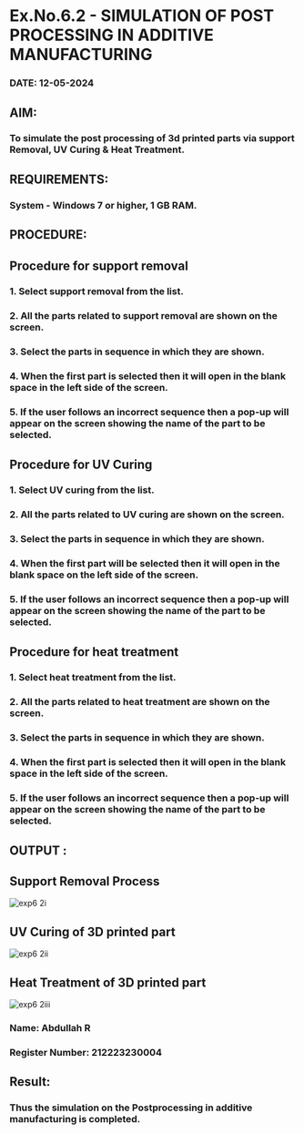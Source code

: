 # Ex.No.6.2  - SIMULATION OF POST PROCESSING IN ADDITIVE MANUFACTURING

### DATE: 12-05-2024

## AIM: 
### To simulate the post processing of 3d printed parts via support Removal, UV Curing & Heat Treatment.

## REQUIREMENTS:
### System - Windows 7 or higher, 1 GB RAM.

## PROCEDURE:

## Procedure for support removal
### 1.	Select support removal from the list.
### 2.	All the parts related to support removal are shown on the screen.
### 3.	Select the parts in sequence in which they are shown.
### 4.	When the first part is selected then it will open in the blank space in the left side of the screen.
### 5.	If the user follows an incorrect sequence then a pop-up will appear on the screen showing the name of the part to be selected.

## Procedure for UV Curing
### 1.	Select UV curing from the list.
### 2.	All the parts related to UV curing are shown on the screen.
### 3.	Select the parts in sequence in which they are shown.
### 4.	When the first part will be selected then it will open in the blank space on the left side of the screen.
### 5.	If the user follows an incorrect sequence then a pop-up will appear on the screen showing the name of the part to be selected.

## Procedure for heat treatment
### 1.	Select heat treatment from the list.
### 2.	All the parts related to heat treatment are shown on the screen.
### 3.	Select the parts in sequence in which they are shown.
### 4.	When the first part is selected then it will open in the blank space in the left side of the screen.
### 5.	If the user follows an incorrect sequence then a pop-up will appear on the screen showing the name of the part to be selected.

## OUTPUT :

## Support Removal Process

![exp6 2i](https://github.com/Mohammed-Saajid/Ex.No.9---SIMULATION-OF-POST--PROCESSING-IN-ADDITIVE-MANUFACTURING/assets/141727149/00131d69-dc3c-47e0-9e9a-07bc42171ffe)

## UV Curing of 3D printed part

![exp6 2ii](https://github.com/Mohammed-Saajid/Ex.No.9---SIMULATION-OF-POST--PROCESSING-IN-ADDITIVE-MANUFACTURING/assets/141727149/e45343b5-d383-471d-bb53-6e2f5df5ffb0)


## Heat Treatment of 3D printed part

![exp6 2iii](https://github.com/Mohammed-Saajid/Ex.No.9---SIMULATION-OF-POST--PROCESSING-IN-ADDITIVE-MANUFACTURING/assets/141727149/f1c593e4-eb7d-41f4-9eb0-0b84ce083943)



### Name: Abdullah R

### Register Number: 212223230004

## Result: 
### Thus the simulation on the Postprocessing in additive manufacturing is completed.
